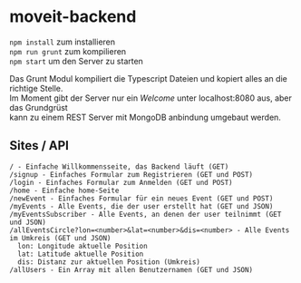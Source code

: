 # moveit-backend


```npm install``` zum installieren  
```npm run grunt``` zum kompilieren  
```npm start``` um den Server zu starten


Das Grunt Modul kompiliert die Typescript Dateien und kopiert alles an die richtige Stelle.  
Im Moment gibt der Server nur ein *Welcome* unter localhost:8080 aus, aber das Grundgrüst  
kann zu einem REST Server mit MongoDB anbindung umgebaut werden.


## Sites / API
```
/ - Einfache Willkommensseite, das Backend läuft (GET)
/signup - Einfaches Formular zum Registrieren (GET und POST)
/login - Einfaches Formular zum Anmelden (GET und POST)
/home - Einfache home-Seite
/newEvent - Einfaches Formular für ein neues Event (GET und POST)
/myEvents - Alle Events, die der user erstellt hat (GET und JSON)
/myEventsSubscriber - Alle Events, an denen der user teilnimmt (GET und JSON)
/allEventsCircle?lon=<number>&lat=<number>&dis=<number> - Alle Events im Umkreis (GET und JSON)
  lon: Longitude aktuelle Position
  lat: Latitude aktuelle Position
  dis: Distanz zur aktuellen Position (Umkreis)
/allUsers - Ein Array mit allen Benutzernamen (GET und JSON)
```

